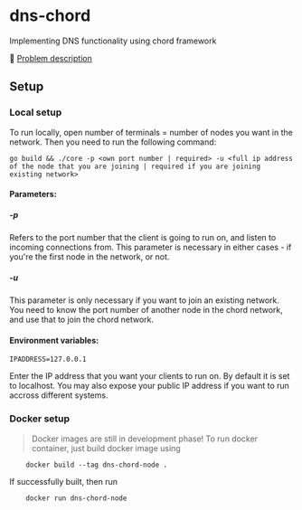 # dns-chord
Implementing DNS functionality using chord framework

🚀 [Problem description](https://github.com/fauzxan/dns-chord/blob/main/documentation/problem-description.md)

## Setup

### Local setup
To run locally, open number of terminals = number of nodes you want in the network. Then you need to run the following command:

```shell
go build && ./core -p <own port number | required> -u <full ip address of the node that you are joining | required if you are joining existing network>
```
#### Parameters:
##### -p
Refers to the port number that the client is going to run on, and listen to incoming connections from. This parameter is necessary in either cases - if you're the first node in the network, or not.

##### -u
This parameter is only necessary if you want to join an existing network. You need to know the port number of another node in the chord network, and use that to join the chord network. 

#### Environment variables:

```
IPADDRESS=127.0.0.1
```
Enter the IP address that you want your clients to run on. By default it is set to localhost. You may also expose your public IP address if you want to run accross different systems. 

### Docker setup
> Docker images are still in development phase!
To run docker container, just build docker image using 

```
    docker build --tag dns-chord-node .
```

If successfully built, then run

```
    docker run dns-chord-node
```
